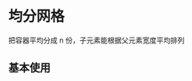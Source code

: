 <!-- <script setup>
  import avGrid from '../../../src/components/avGrid/index.vue'
</script> -->

# 均分网格

把容器平均分成 n 份，子元素能根据父元素宽度平均排列

## 基本使用

<!-- <avGrid :num="10">
  <div class="item" v-for="item in 20">1</div>
</avGrid> -->

